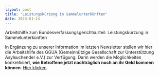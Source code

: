 ```yaml
---
layout: post
title: "Leistungskürzung in Sammelunterkünften"
date: 2023-01-14
---
```


Arbeitshilfe zum Bundesverfassungsgerichtsurteil: Leistungskürzung in Sammelunterkünften

In Ergänzung zu unserer Information im letzten Newsletter stellen wir hier die Arbeitshilfe des GGUA (Gemeinnützige Gesellschaft zur Unterstützung Asylsuchender e.V.) zur Verfügung. Darin werden die Möglichkeiten konkretisiert, **wie Betroffene jetzt nachträglich noch an ihr Geld kommen können**. 
[Hier klicken](https://uf-hannover.net/?nltr=NTI7MzI0NztodHRwczovL3VmLWhhbm5vdmVyLm5ldC93cC1jb250ZW50L3VwbG9hZHMvMjAyMi8xMi9CVmVyZkdfQXN5bGJMRy5wZGY7OzA0MjkxODcwYjczMGY4MjgwOTk3YTdmZmY5OGFjMmRk)

